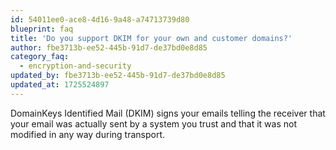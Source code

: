 ```yaml
---
id: 54011ee0-ace8-4d16-9a48-a74713739d80
blueprint: faq
title: 'Do you support DKIM for your own and customer domains?'
author: fbe3713b-ee52-445b-91d7-de37bd0e8d85
category_faq:
  - encryption-and-security
updated_by: fbe3713b-ee52-445b-91d7-de37bd0e8d85
updated_at: 1725524897
---
```

DomainKeys Identified Mail (DKIM) signs your emails telling the receiver that your email was actually sent by a system you trust and that it was not modified in any way during transport.